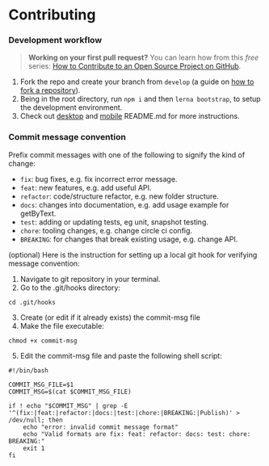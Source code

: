 # Contributing

### Development workflow

> **Working on your first pull request?** You can learn how from this _free_ series: [How to Contribute to an Open Source Project on GitHub](https://egghead.io/courses/how-to-contribute-to-an-open-source-project-on-github).

1. Fork the repo and create your branch from `develop` (a guide on [how to fork a repository](https://help.github.com/articles/fork-a-repo/)).
2. Being in the root directory, run `npm i` and then `lerna bootstrap`, to setup the development environment.
3. Check out [desktop](https://github.com/TryQuiet/quiet/blob/develop/packages/desktop/README.md) and [mobile](https://github.com/TryQuiet/quiet/blob/develop/packages/mobile/README.md) README.md for more instructions.

### Commit message convention

Prefix commit messages with one of the following to signify the kind of change:

- `fix`: bug fixes, e.g. fix incorrect error message.
- `feat`: new features, e.g. add useful API.
- `refactor`: code/structure refactor, e.g. new folder structure.
- `docs`: changes into documentation, e.g. add usage example for getByText.
- `test`: adding or updating tests, eg unit, snapshot testing.
- `chore`: tooling changes, e.g. change circle ci config.
- `BREAKING`: for changes that break existing usage, e.g. change API.

(optional) Here is the instruction for setting up a local git hook for verifying message convention:

1. Navigate to git repository in your terminal.
2. Go to the .git/hooks directory:
```
cd .git/hooks
```
3. Create (or edit if it already exists) the commit-msg file
4. Make the file executable:
```
chmod +x commit-msg
```
5. Edit the commit-msg file and paste the following shell script:
```
#!/bin/bash

COMMIT_MSG_FILE=$1
COMMIT_MSG=$(cat $COMMIT_MSG_FILE)

if ! echo "$COMMIT_MSG" | grep -E '^(fix:|feat:|refactor:|docs:|test:|chore:|BREAKING:|Publish)' > /dev/null; then
    echo "error: invalid commit message format"
    echo "Valid formats are fix: feat: refactor: docs: test: chore: BREAKING:"
    exit 1
fi
```
